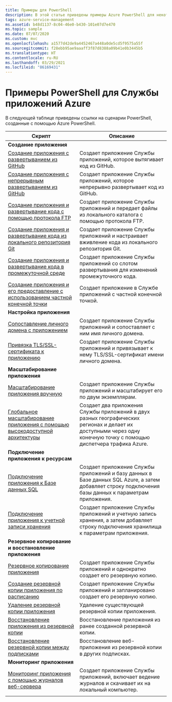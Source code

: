 ```yaml
---
title: Примеры для PowerShell
description: В этой статье приведены примеры Azure PowerShell для некоторых распространенных сценариев Службы приложений. Узнайте, как автоматизировать задачи развертывания и управления в Службе приложений.
tags: azure-service-management
ms.assetid: b48d1137-8c04-46e0-b430-101e07d7e470
ms.topic: sample
ms.date: 07/07/2020
ms.custom: mvc
ms.openlocfilehash: a1577d42de9a4452467a448a0de5cd5f9575a55f
ms.sourcegitcommit: f28ebb95ae9aaaff3f87d8388a09b41e0b3445b5
ms.translationtype: HT
ms.contentlocale: ru-RU
ms.lasthandoff: 03/29/2021
ms.locfileid: "86169431"
---
```

# <a name="powershell-samples-for-azure-app-service"></a>Примеры PowerShell для Службы приложений Azure

В следующей таблице приведены ссылки на сценарии PowerShell, созданные с помощью Azure PowerShell.

| Скрипт | Описание |
|-|-|
|**Создание приложения**||
| [Создание приложения с развертыванием из GitHub](./scripts/powershell-deploy-github.md?toc=%2fpowershell%2fmodule%2ftoc.json)| Создает приложение Службы приложений, которое вытягивает код из GitHub. |
| [Создание приложения с непрерывным развертыванием из GitHub](./scripts/powershell-continuous-deployment-github.md?toc=%2fpowershell%2fmodule%2ftoc.json)| Создает приложение Службы приложений, которое непрерывно развертывает код из GitHub. |
| [Создание приложения и развертывание кода с помощью протокола FTP](./scripts/powershell-deploy-ftp.md?toc=%2fpowershell%2fmodule%2ftoc.json) | Создает приложение Службы приложений и передает файлы из локального каталога с помощью протокола FTP. |
| [Создание приложения и развертывание кода из локального репозитория Git](./scripts/powershell-deploy-local-git.md?toc=%2fpowershell%2fmodule%2ftoc.json) | Создает приложение Службы приложений и настраивает вживление кода из локального репозитория Git. |
| [Создание приложения и развертывание кода в промежуточной среде](./scripts/powershell-deploy-staging-environment.md?toc=%2fpowershell%2fmodule%2ftoc.json) | Создает приложение Службы приложений со слотом развертывания для изменений промежуточного кода. |
|  [Создание приложения и его предоставление с использованием частной конечной точки](./scripts/powershell-deploy-private-endpoint.md?toc=%2fpowershell%2fmodule%2ftoc.json) | Создает приложение в Службе приложений с частной конечной точкой. |
|**Настройка приложения**||
| [Сопоставление личного домена с приложением](./scripts/powershell-configure-custom-domain.md?toc=%2fpowershell%2fmodule%2ftoc.json)| Создает приложение Службы приложений и сопоставляет c ним имя личного домена. |
| [Привязка TLS/SSL-сертификата к приложению](./scripts/powershell-configure-ssl-certificate.md?toc=%2fpowershell%2fmodule%2ftoc.json)| Создает приложение Службы приложений и привязывает к нему TLS/SSL-сертификат имени личного домена. |
|**Масштабирование приложения**||
| [Масштабирование приложения вручную](./scripts/powershell-scale-manual.md?toc=%2fpowershell%2fmodule%2ftoc.json) | Создает приложение Службы приложений и масштабирует его по двум экземплярам. |
| [Глобальное масштабирование приложения с помощью высокодоступной архитектуры](./scripts/powershell-scale-high-availability.md?toc=%2fpowershell%2fmodule%2ftoc.json) | Создает два приложения Службы приложений в двух разных географических регионах и делает их доступными через одну конечную точку с помощью диспетчера трафика Azure. |
|**Подключение приложения к ресурсам**||
| [Подключение приложения к Базе данных SQL](./scripts/powershell-connect-to-sql.md?toc=%2fpowershell%2fmodule%2ftoc.json)| Создает приложение Службы приложений и базу данных в Базе данных SQL Azure, а затем добавляет строку подключения базы данных к параметрам приложения. |
| [Подключение приложения к учетной записи хранения](./scripts/powershell-connect-to-storage.md?toc=%2fpowershell%2fmodule%2ftoc.json)| Создает приложение Службы приложений и учетную запись хранения, а затем добавляет строку подключения хранилища к параметрам приложения. |
|**Резервное копирование и восстановление приложения**||
| [Резервное копирование приложения](./scripts/powershell-backup-onetime.md?toc=%2fpowershell%2fmodule%2ftoc.json) | Создает приложение Службы приложений и однократно создает его резервную копию. |
| [Создание резервной копии приложения по расписанию](./scripts/powershell-backup-scheduled.md?toc=%2fpowershell%2fmodule%2ftoc.json) | Создает приложение Службы приложений и запланировано создает его резервную копию. |
| [Удаление резервной копии приложения](./scripts/powershell-backup-delete.md?toc=%2fpowershell%2fmodule%2ftoc.json) | Удаление существующей резервной копии приложения. |
| [Восстановление приложения из резервной копии](./scripts/powershell-backup-restore.md?toc=%2fpowershell%2fmodule%2ftoc.json) | Восстановление приложения из ранее созданной резервной копии. |
| [Восстановление резервной копии между подписками](./scripts/powershell-backup-restore-diff-sub.md?toc=%2fpowershell%2fmodule%2ftoc.json) | Восстановление веб-приложения из резервной копии в других подписках. |
|**Мониторинг приложения**||
| [Мониторинг приложения с помощью журналов веб-сервера](./scripts/powershell-monitor.md?toc=%2fpowershell%2fmodule%2ftoc.json) | Создает приложение Службы приложений, включает ведение журналов и скачивает их на локальный компьютер. |
| | |
